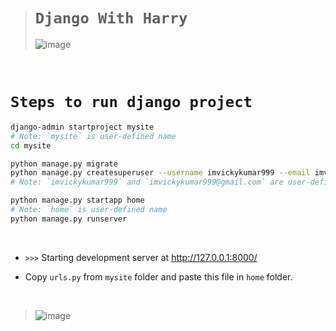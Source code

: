 ># `Django With Harry`
>
>![image](https://github.com/imvickykumar999/DjangoWithHarry/assets/50515418/d286b6fe-2230-46c9-b1e3-7f7240a4befa)

<br>

# `Steps to run django project`

```bash
django-admin startproject mysite
# Note: `mysite` is user-defined name
cd mysite

python manage.py migrate
python manage.py createsuperuser --username imvickykumar999 --email imvickykumar999@gmail.com
# Note: `imvickykumar999` and `imvickykumar999@gmail.com` are user-defined names

python manage.py startapp home
# Note: `home` is user-defined name
python manage.py runserver
```

<br>

- `>>>` Starting development server at http://127.0.0.1:8000/

- Copy `urls.py` from `mysite` folder and paste this file in `home` folder.

<br>

>![image](https://github.com/imvickykumar999/DjangoWithHarry/assets/50515418/89b4b2eb-4078-45e2-b676-fcd846ca0003)
